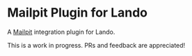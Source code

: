 # Mailpit Plugin for Lando
A [Mailpit](https://mailpit.axllent.org) integration plugin for Lando.

This is a work in progress. PRs and feedback are appreciated!
